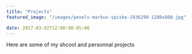 ```yaml
---
title: "Projects"
featured_image: "/images/pexels-markus-spiske-1936299-1280x800.jpg"

date: 2017-03-02T12:00:00-05:00
---
```

Here are some of my shcool and personnal projects  
